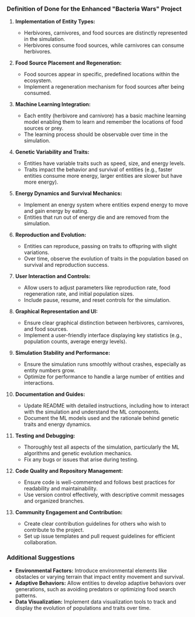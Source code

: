 ### Definition of Done for the Enhanced "Bacteria Wars" Project

1. **Implementation of Entity Types:**
   - Herbivores, carnivores, and food sources are distinctly represented in the simulation.
   - Herbivores consume food sources, while carnivores can consume herbivores.

2. **Food Source Placement and Regeneration:**
   - Food sources appear in specific, predefined locations within the ecosystem.
   - Implement a regeneration mechanism for food sources after being consumed.

3. **Machine Learning Integration:**
   - Each entity (herbivore and carnivore) has a basic machine learning model enabling them to learn and remember the locations of food sources or prey.
   - The learning process should be observable over time in the simulation.

4. **Genetic Variability and Traits:**
   - Entities have variable traits such as speed, size, and energy levels.
   - Traits impact the behavior and survival of entities (e.g., faster entities consume more energy, larger entities are slower but have more energy).

5. **Energy Dynamics and Survival Mechanics:**
   - Implement an energy system where entities expend energy to move and gain energy by eating.
   - Entities that run out of energy die and are removed from the simulation.

6. **Reproduction and Evolution:**
   - Entities can reproduce, passing on traits to offspring with slight variations.
   - Over time, observe the evolution of traits in the population based on survival and reproduction success.

7. **User Interaction and Controls:**
   - Allow users to adjust parameters like reproduction rate, food regeneration rate, and initial population sizes.
   - Include pause, resume, and reset controls for the simulation.

8. **Graphical Representation and UI:**
   - Ensure clear graphical distinction between herbivores, carnivores, and food sources.
   - Implement a user-friendly interface displaying key statistics (e.g., population counts, average energy levels).

9. **Simulation Stability and Performance:**
   - Ensure the simulation runs smoothly without crashes, especially as entity numbers grow.
   - Optimize for performance to handle a large number of entities and interactions.

10. **Documentation and Guides:**
    - Update README with detailed instructions, including how to interact with the simulation and understand the ML components.
    - Document the ML models used and the rationale behind genetic traits and energy dynamics.

11. **Testing and Debugging:**
    - Thoroughly test all aspects of the simulation, particularly the ML algorithms and genetic evolution mechanics.
    - Fix any bugs or issues that arise during testing.

12. **Code Quality and Repository Management:**
    - Ensure code is well-commented and follows best practices for readability and maintainability.
    - Use version control effectively, with descriptive commit messages and organized branches.

13. **Community Engagement and Contribution:**
    - Create clear contribution guidelines for others who wish to contribute to the project.
    - Set up issue templates and pull request guidelines for efficient collaboration.

### Additional Suggestions

- **Environmental Factors:** Introduce environmental elements like obstacles or varying terrain that impact entity movement and survival.
- **Adaptive Behaviors:** Allow entities to develop adaptive behaviors over generations, such as avoiding predators or optimizing food search patterns.
- **Data Visualization:** Implement data visualization tools to track and display the evolution of populations and traits over time.